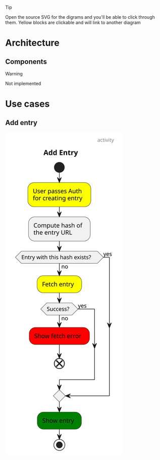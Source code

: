 > [!TIP]
>
> Open the source SVG for the digrams and you'll be able to click through them.
> Yellow blocks are clickable and will link to another diagram

# Architecture

## Components

> [!WARNING]
> Not implemented

# Use cases

## Add entry

![Add entry](./diagrams/dist/add-entry-activity.svg)

